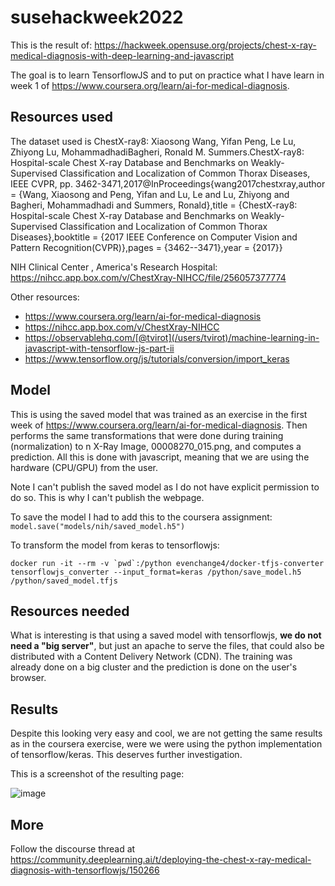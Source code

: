 # susehackweek2022

This is the result of:
https://hackweek.opensuse.org/projects/chest-x-ray-medical-diagnosis-with-deep-learning-and-javascript

The goal is to learn TensorflowJS and to put on practice what I have learn in week 1 of https://www.coursera.org/learn/ai-for-medical-diagnosis.

## Resources used

The dataset used is ChestX-ray8: Xiaosong Wang, Yifan Peng, Le Lu, Zhiyong Lu, MohammadhadiBagheri, Ronald M. Summers.ChestX-ray8: Hospital-scale Chest X-ray Database and Benchmarks on Weakly-Supervised Classification and Localization of Common Thorax Diseases, IEEE CVPR, pp. 3462-3471,2017@InProceedings{wang2017chestxray,author    = {Wang, Xiaosong and Peng, Yifan and Lu, Le and Lu, Zhiyong and Bagheri, Mohammadhadi and Summers, Ronald},title     = {ChestX-ray8: Hospital-scale Chest X-ray Database and Benchmarks on Weakly-Supervised Classification and Localization of Common Thorax Diseases},booktitle = {2017 IEEE Conference on Computer Vision and Pattern Recognition(CVPR)},pages     = {3462--3471},year      = {2017}}

NIH Clinical Center , America's Research Hospital: https://nihcc.app.box.com/v/ChestXray-NIHCC/file/256057377774

Other resources:
   - https://www.coursera.org/learn/ai-for-medical-diagnosis
   - https://nihcc.app.box.com/v/ChestXray-NIHCC
   - https://observablehq.com/[@tvirot](/users/tvirot)/machine-learning-in-javascript-with-tensorflow-js-part-ii
   - https://www.tensorflow.org/js/tutorials/conversion/import_keras

## Model

This is using the saved model that was trained as an exercise in the first week of https://www.coursera.org/learn/ai-for-medical-diagnosis. Then performs the same transformations that were done during training (normalization) to n X-Ray Image, 00008270_015.png, and computes a prediction. All this is done with javascript, meaning that we are using the hardware (CPU/GPU) from the user.

Note I can't publish the saved model as I do not have explicit permission to do so. This is why I can't publish the webpage.

To save the model I had to add this to the coursera assignment:
```model.save("models/nih/saved_model.h5")```

To transform the model from keras to tensorflowjs:

```
docker run -it --rm -v `pwd`:/python evenchange4/docker-tfjs-converter tensorflowjs_converter --input_format=keras /python/save_model.h5 /python/saved_model.tfjs
```

## Resources needed

What is interesting is that using a saved model with tensorflowjs, **we do not need a "big server"**, but just an apache to serve the files, that could also be distributed with a Content Delivery Network (CDN). The training was already done on a big cluster and the prediction is done on the user's browser.

## Results

Despite this looking very easy and cool, we are not getting the same results as in the coursera exercise, were we were using the python implementation of tensorflow/keras. This deserves further investigation.

This is a screenshot of the resulting page:

![image](https://user-images.githubusercontent.com/1148215/176724762-846504b5-110d-4de6-89c2-0a5b38223d89.png)

## More

Follow the discourse thread at https://community.deeplearning.ai/t/deploying-the-chest-x-ray-medical-diagnosis-with-tensorflowjs/150266
